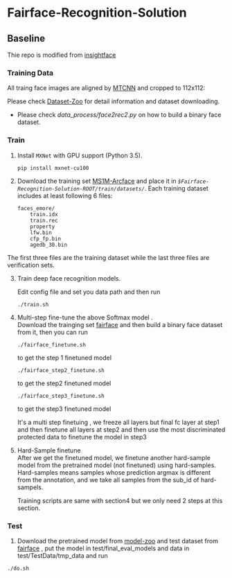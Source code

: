 # Fairface-Recognition-Solution

## Baseline

Thie repo is modified from [insightface](https://github.com/deepinsight/insightface)

### Training Data

All traing face images are aligned by [MTCNN](https://kpzhang93.github.io/MTCNN_face_detection_alignment/index.html) and cropped to 112x112:

Please check [Dataset-Zoo](https://github.com/deepinsight/insightface/wiki/Dataset-Zoo) for detail information and dataset downloading.


* Please check *data_process/face2rec2.py* on how to build a binary face dataset.

### Train

1. Install `MXNet` with GPU support (Python 3.5).

    ```
    pip install mxnet-cu100

    ```
2. Download the training set [MS1M-Arcface](https://www.dropbox.com/s/wpx6tqjf0y5mf6r/faces_ms1m-refine-v2_112x112.zip?dl=0) and place it in *`$Fairface-Recognition-Solution-ROOT/train/datasets/`*. Each training dataset includes at least following 6 files:

    ```
    faces_emore/
        train.idx
        train.rec
        property
        lfw.bin
        cfp_fp.bin
        agedb_30.bin
    ```
The first three files are the training dataset while the last three files are verification sets.

3. Train deep face recognition models.

    Edit config file and set you data path and then run

    ```Shell
    ./train.sh
    ```

4. Multi-step fine-tune the above Softmax model .   
Download the trainging set [fairface](http://chalearnlap.cvc.uab.es/dataset/36/description/) and then  build a binary face dataset from it, then you can run 
    ```Shell
    ./fairface_finetune.sh
    ```
    to get the step 1 finetuned model 
    ```Shell
    ./fairface_step2_finetune.sh
    ```
    to get the step2 finetuned model
    ```Shell
    ./fairface_step3_finetune.sh
    ``` 
    to get the step3 finetuned model
       
    It's a multi step finetuing , we freeze all layers but final fc layer at step1 and then finetune all layers at step2 and then use the most discriminated protected data to finetune the model in step3

5. Hard-Sample finetune  
    After we get the finetuned model, we finetune another hard-sample model from the pretrained model (not finetuned) using hard-samples. Hard-samples means samples whose prediction argmax is different from the annotation, and we take all samples from the sub_id of hard-sampels.
       
    Training scripts are same with section4 but we only need 2 steps at this section.
    

### Test



1. Download the pretrained model from [model-zoo](https://1drv.ms/u/s!AoNuuwAvxk2VgztVljlkgMhub_Uy?e=0eHl7D) and test dataset from [fairface](http://chalearnlap.cvc.uab.es/dataset/36/description/) , put the model in test/final_eval_models and data in test/TestData/tmp_data and run 
```Shell
./do.sh
```
